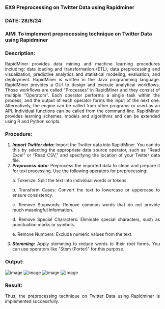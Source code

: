 ### EX9 Preprocessing on Twitter Data using Rapidminer
### DATE: 28/8/24
### AIM: To implement preprocessing technique on Twitter Data using Rapidminer
### Description: 
<div align = "justify">
RapidMiner provides data mining and machine learning procedures including: data loading and transformation (ETL), data preprocessing and visualization, 
predictive analytics and statistical modeling, evaluation, and deployment. RapidMiner is written in the Java programming language. 
RapidMiner provides a GUI to design and execute analytical workflows. Those workflows are called “Processes” in RapidMiner and they consist of multiple “Operators”. 
Each operator performs a single task within the process, and the output of each operator forms the input of the next one. Alternatively, the engine can be called from 
other programs or used as an API. Individual functions can be called from the command line. 
RapidMiner provides learning schemes, models and algorithms and can be extended using R and Python scripts.

### Procedure:
1) ***Import Twitter data:*** Import the Twitter data into RapidMiner. You can do this by selecting the appropriate
data source operator, such as "Read Excel" or "Read CSV," and specifying the location of your Twitter data
file.
2) ***Preprocess data:*** Preprocess the imported data to clean and prepare it for text processing. Use the following
operators for preprocessing:
    <p>a. Tokenize: Split the text into individual words or tokens.
    <p>b. Transform Cases: Convert the text to lowercase or uppercase to ensure consistency.
    <p>c. Remove Stopwords: Remove common words that do not provide much meaningful information.
    <p>d. Remove Special Characters: Eliminate special characters, such as punctuation marks or symbols.
    <p>e. Remove Numbers: Exclude numeric values from the text.
3) ***Stemming:*** Apply stemming to reduce words to their root forms. You can use operators like "Stem (Porter)"
for this purpose.


### Output:
![image](https://github.com/Dhanushpraboo/WDM_EXP9/assets/94426323/9f9480fc-7024-4e67-ab70-c52d4494bb5a)
![image](https://github.com/Dhanushpraboo/WDM_EXP9/assets/94426323/91c884d4-b392-4057-8fb8-76b8d635753a)
![image](https://github.com/Dhanushpraboo/WDM_EXP9/assets/94426323/ed0fcfb6-6371-4be6-ba85-d2b50225da99)
![image](https://github.com/Dhanushpraboo/WDM_EXP9/assets/94426323/fe60ee25-5407-44d2-b816-b763f6805691)

### Result:
Thus, the preprocessing technique on Twitter Data using Rapidminer is implemented successfully.
